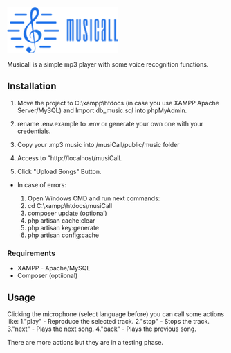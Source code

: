 ![Alt text](./public/images/logo.png?raw=true "Title")

Musicall is a simple mp3 player with some voice recognition functions.

## Installation
1. Move the project to C:\xampp\htdocs (in case you use XAMPP Apache Server/MySQL) and Import db_music.sql into phpMyAdmin.

2. rename .env.example to .env or generate your own one with your credentials.

3. Copy your .mp3 music into /musiCall/public/music folder

4. Access to "http://localhost/musiCall.

5. Click "Upload Songs" Button.

* In case of errors:

   1. Open Windows CMD and run next commands:
   2. cd C:\xampp\htdocs\musiCall
   3. composer update (optional)
   4. php artisan cache:clear
   5. php artisan key:generate
   6. php artisan config:cache


### Requirements
* XAMPP - Apache/MySQL
* Composer (optiional)

## Usage

 Clicking the microphone (select language before) you can call some actions like:
  1."play" - Reproduce the selected track.
  2."stop" - Stops the track.
  3."next" - Plays the next song.
  4."back" - Plays the previous song.

There are more actions but they are in a testing phase.   